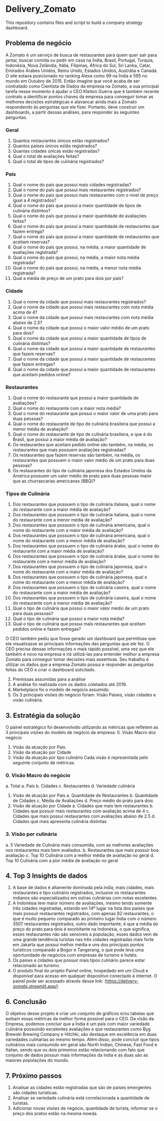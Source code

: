 # Delivery_Zomato
This repository contains files and script to build a company strategy dashboard.


## Problema de negócio

A Zomato é um serviço de busca de restaurantes para quem quer sair para jantar, buscar comida ou pedir em casa na Índia, Brasil, Portugal, Turquia, Indonésia, Nova Zelândia, Itália, Filipinas, África do Sul, Sri Lanka, Catar, Emirados Árabes Unidos, Reino Unido, Estados Unidos, Austrália e Canadá. O site estava posicionado no ranking Alexa como 99 na Índia e 595 no mundo em Outubro de 2015. 
Então imagine que você acaba de ser contratado como Cientista de Dados da empresa na Zomato, a sua principal tarefa nesse momento é ajudar o CEO Kleiton Guerra que é também recente contrato a identificar pontos chaves da empresa para conseguir tomar as melhores decisões estratégicas e alavancar ainda mais a Zomato respondendo às perguntas que ele fizer. Portanto, deve construir um dashboards, a partir dessas análises, para responder às seguintes perguntas.
### Geral
  1. Quantos restaurantes únicos estão registrados?
  2. Quantos países únicos estão registrados?
  3. Quantas cidades únicas estão registradas?
  4. Qual o total de avaliações feitas?
  5. Qual o total de tipos de culinária registrados?


### Pais
  1. Qual o nome do país que possui mais cidades registradas?
  2. Qual o nome do país que possui mais restaurantes registrados?
  3. Qual o nome do país que possui mais restaurantes com o nível de preço igual a 4
  registrados?
  4. Qual o nome do país que possui a maior quantidade de tipos de culinária
  distintos?
  5. Qual o nome do país que possui a maior quantidade de avaliações feitas?
  6. Qual o nome do país que possui a maior quantidade de restaurantes que fazem
  entrega?
  7. Qual o nome do país que possui a maior quantidade de restaurantes que aceitam
  reservas?
  8. Qual o nome do país que possui, na média, a maior quantidade de avaliações
  registrada?
  9. Qual o nome do país que possui, na média, a maior nota média registrada?
  10. Qual o nome do país que possui, na média, a menor nota média registrada?
  11. Qual a média de preço de um prato para dois por país?
  

### Cidade

  1. Qual o nome da cidade que possui mais restaurantes registrados?
  2. Qual o nome da cidade que possui mais restaurantes com nota média acima de
  4?
  3. Qual o nome da cidade que possui mais restaurantes com nota média abaixo de
  2.5?
  4. Qual o nome da cidade que possui o maior valor médio de um prato para dois?
  5. Qual o nome da cidade que possui a maior quantidade de tipos de culinária
  distintas?
  6. Qual o nome da cidade que possui a maior quantidade de restaurantes que fazem
  reservas?
  7. Qual o nome da cidade que possui a maior quantidade de restaurantes que fazem
  entregas?
  8. Qual o nome da cidade que possui a maior quantidade de restaurantes que
  aceitam pedidos online?

### Restaurantes

  1. Qual o nome do restaurante que possui a maior quantidade de avaliações?
  2. Qual o nome do restaurante com a maior nota média?
  3. Qual o nome do restaurante que possui o maior valor de uma prato para duas
  pessoas?
  4. Qual o nome do restaurante de tipo de culinária brasileira que possui a menor
  média de avaliação?
  5. Qual o nome do restaurante de tipo de culinária brasileira, e que é do Brasil, que
  possui a maior média de avaliação?
  6. Os restaurantes que aceitam pedido online são também, na média, os
  restaurantes que mais possuem avaliações registradas?
  7. Os restaurantes que fazem reservas são também, na média, os restaurantes que
  possuem o maior valor médio de um prato para duas pessoas?
  8. Os restaurantes do tipo de culinária japonesa dos Estados Unidos da América
  possuem um valor médio de prato para duas pessoas maior que as churrascarias
  americanas (BBQ)?
### Tipos de Culinária

  1. Dos restaurantes que possuem o tipo de culinária italiana, qual o nome do
  restaurante com a maior média de avaliação?
  2. Dos restaurantes que possuem o tipo de culinária italiana, qual o nome do
  restaurante com a menor média de avaliação?
  3. Dos restaurantes que possuem o tipo de culinária americana, qual o nome do
  restaurante com a maior média de avaliação?
  4. Dos restaurantes que possuem o tipo de culinária americana, qual o nome do
  restaurante com a menor média de avaliação?
  5. Dos restaurantes que possuem o tipo de culinária árabe, qual o nome do
  restaurante com a maior média de avaliação?
  6. Dos restaurantes que possuem o tipo de culinária árabe, qual o nome do
  restaurante com a menor média de avaliação?
  7. Dos restaurantes que possuem o tipo de culinária japonesa, qual o nome do
  restaurante com a maior média de avaliação?
  8. Dos restaurantes que possuem o tipo de culinária japonesa, qual o nome do
  restaurante com a menor média de avaliação?
  9. Dos restaurantes que possuem o tipo de culinária caseira, qual o nome do
  restaurante com a maior média de avaliação?
  10. Dos restaurantes que possuem o tipo de culinária caseira, qual o nome do
  restaurante com a menor média de avaliação?
  11. Qual o tipo de culinária que possui o maior valor médio de um prato para duas
  pessoas?
12. Qual o tipo de culinária que possui a maior nota média?
13. Qual o tipo de culinária que possui mais restaurantes que aceitam pedidos
online e fazem entregas?

O CEO também pediu que fosse gerado um dashboard que permitisse que ele
visualizasse as principais informações das perguntas que ele fez. O CEO precisa
dessas informações o mais rápido possível, uma vez que ele também é novo na
empresa e irá utilizá-las para entender melhor a empresa Zomato para conseguir
tomar decisões mais assertivas. Seu trabalho é utilizar os dados que a empresa Zomato possui e responder as perguntas feitas do CEO e criar o dashboard solicitado.


2. Premissas assumidas para a análise 
1. A análise foi realizada com os dados coletados até 2019. 
2. Marketplace foi o modelo de negócio assumido. 
3. Os 3 principais visões do negócio foram: Visão Países, visão cidades e visão culinária.

## 3. Estratégia da solução
   
O painel estratégico foi desenvolvido utilizando as métricas que refletem as 3 principais visões do modelo de negócio da empresa:
  0. Visão Macro dos negócio
  1. Visão da atuação por País.
  2. Visão da atuação por Cidade 
  3. Visão da atuação por tipo culinário
Cada visão é representada pelo seguinte conjunto de métricas.

### 0.	Visão Macro do negócio
  a.	Total 
  a.	País
  b.	Cidades
  c.	Restaurantes
  d.	Variedade culinária 
  1. Visão de atuação por País 
  a. Quantidade de Restaurantes
  b. Quantidade de Cidades 
  c. Média de Avaliações 
  d. Preço médio do prato para dois
  2. Visão de atuação por Cidade
  a. Cidades que mais tem restaurantes
  b. Cidades que possuir mais restaurantes com avaliação acima de 4 
  c. Cidades que mais possui restaurantes com avaliações abaixo de 2.5
  d. Cidades que mais apresenta culinária distintas

### 3. Visão por culinária
  a. 5 Variedade de Culinária mais consumida, com as melhores avaliações nos restaurantes mais bem avaliados.
  b. Restaurantes que mais possuir boa avaliação 
  c. Top 10 Culinária com a melhor média de avaliação no geral
  d. Top 10 Culinária com a pior média de avaliação no geral

## 4. Top 3 Insights de dados
  1. A base de dados é altamente dominada pela índia, mais cidades, mais restaurantes e tipo culinário registrados, inclusive os restaurantes indianos são especializados em outras culinárias com notas excelentes. 
  2. A Indonésia tem maior número de avaliações, mesmo tendo somente três cidades registradas, estando em 14º lugar na lista dos países que mais possuir restaurantes registrados, com apenas 82 restaurantes, o que é muito pequeno comparado ao primeiro lugar Índia com o número 3507 restaurantes registrados, outro dado importante, é que a média do preço do prato para dois é exorbitante na Indonésia, o que significa, esses restaurantes não são sensíveis a população, esses dados vem de uma grande tendência turistas nas três cidades registradas mais forte em Jakarta que possui melhor média e uns dos principais pontos turísticos comparado a Bogor e Tangerang, o que pode leva uma oportunidade de negócios com empresas de turismo e hotéis.
  3.  Os países e cidades que possuir mais tipos culinário parece estar relacionado ao turismo.
  5. O produto final do projeto Painel online, hospedado em um Cloud e disponível para acesso em qualquer dispositivo conectado à internet. O painel pode ser acessado através desse link: (https://delivery-zomato.streamlit.app/)
## 6. Conclusão 

O objetivo desse projeto é criar um conjunto de gráficos e/ou tabelas que exibam essas métricas da melhor forma possível para o CEO. Da visão da Empresa, podemos concluir que a Índia é um país com maior variedade culinária possuindo excelentes avaliações e que restaurantes como Byg Brewski Brewing Company e Hitchki, são destaque em excelência em duas variedades culinárias ao mesmo tempo. Além disso, pode concluir que tipos culinários mais consumido em geral são North Indian, Chinese, Fast Food e Italian, sendo que os dois primeiros estão relacionando com fato que conjunto de dados possuir mais informações da índia e as duas são as maiores populações do mundo. 


## 7. Próximo passos 

  1. Analisar as cidades estão registradas que são de países emergentes são cidades turísticas.
  2. Analisar se variedade culinária está correlacionada a quantidade de turistas. 
  3. Adicionar novas visões de negócio, quantidade de turista, informar se o preço dos pratos estão na mesma moeda.

